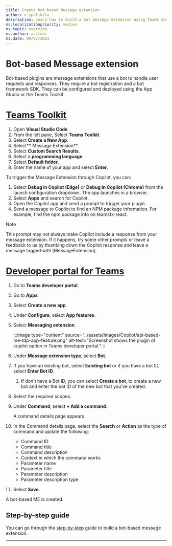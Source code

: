 ```yaml
---
title: Create bot-based Message extension
author: v-ypalikila
description: Learn how to build a bot message extension using Teams developer portal and Teams Toolkit.
ms.localizationpriority: medium
ms.topic: overview
ms.author: anclear
ms.date: 09/07/2023
---
```


# Bot-based Message extension

Bot-based plugins are message extensions that use a bot to handle user requests and responses. They require a bot registration and a bot framework SDK. They can be configured and deployed using the App Studio or the Teams Toolkit.

# [Teams Toolkit](#tab/Teams-toolkit)

1. Open **Visual Studio Code**.
1. From the left pane, Select **Teams Toolkit**.
1. Select **Create a New App**.
1. Select** Message Extension**.
1. Select **Custom Search Results**.
1. Select a **programming language**.
1. Select **Default folder**.
1. Enter the name of your app and select **Enter**.

To trigger the Message Extension through Copilot, you can:

1. Select **Debug in Copilot (Edge)** or **Debug in Copilot (Chrome)** from the launch configuration dropdown. The app launches in a browser.
1. Select **Apps** and search for Copilot.
1. Open the Copilot app and send a prompt to trigger your plugin.
1. Send a message to Copilot to find an NPM package information. For example, find the npm package info on teamsfx-react.

> [!NOTE]
> This prompt may not always make Copilot include a response from your message extension. If it happens, try some other prompts or leave a feedback to us by thumbing down the Copilot response and leave a message tagged with [MessageExtension].


# [Developer portal for Teams](#tab/developer-portal-for-teams)

1. Go to **Teams developer portal**.
1. Go to **Apps**.
1. Select **Create a new app**.
1. Under **Configure**, select **App features**.
1. Select **Messaging extension**.

   :::image type="content" source="../assets/images/Copilot/api-based-me-tdp-app-feature.png" alt-text="Screenshot shows the plugin of copilot option in Teams developer portal.":::

1. Under **Message extension type**, select **Bot**.

1. If you have an existing bot, select **Existing bot** or if you have a bot ID, select **Enter Bot ID**.

   1. If don't have a Bot ID, you can select **Create a bot**, to create a new bot and enter the bot ID of the new bot that you've created.

1. Select the required scopes.

1. Under **Command**, select **+ Add a command**.

   A command details page appears.

1. In the Command details page, select the **Search** or **Action** as the type of command and update the following:
   * Command ID
   * Command title
   * Command description
   * Context in which the command works
   * Parameter name
   * Parameter title
   * Parameter description
   * Parameter description type

1. Select **Save**.

A bot-based ME is created.

## Step-by-step guide

You can go through the [step-by-step](../sbs-gs-msgext.yml) guide to build a bot-based message extension.

---
